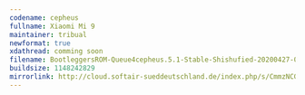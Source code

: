 ```yaml
---
codename: cepheus
fullname: Xiaomi Mi 9
maintainer: tribual
newformat: true
xdathread: comming soon
filename: BootleggersROM-Queue4cepheus.5.1-Stable-Shishufied-20200427-093752.zip
buildsize: 1148242829
mirrorlink: http://cloud.softair-sueddeutschland.de/index.php/s/CmmzNCGxc4BzFqM
---
```

